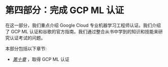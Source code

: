 

# 第四部分：完成 GCP ML 认证

在这一部分，我们重点介绍 Google Cloud 专业机器学习工程师认证。我们介绍了 GCP ML 认证和谷歌的官方指南。我们通过整合从书中学到的知识和技能来研究认证考试的问题。

本部分包括以下章节:

*   [*第十章*](B18333_10.xhtml#_idTextAnchor179) ，取得 GCP ML 认证